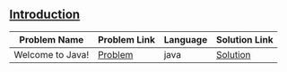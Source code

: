 ## [Introduction](https://www.hackerrank.com/domains/java/java-introduction)

|Problem Name|Problem Link|Language|Solution Link|
---|---|---|---
|Welcome to Java!|[Problem](https://www.hackerrank.com/challenges/welcome-to-java/problem)|java|[Solution](./WelcometoJava!.java)|
